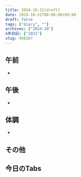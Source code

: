 ```yaml
---
title: 2024-10-31[draft]
date: 2024-10-31T00:00:00+09:00
draft: false
tags: ["diary", ""]
archives: ["2024-10"]
n年日記: ["1031"]
slug: 968267
---
```

## 午前
- 
## 午後
- 
## 体調
- 
## その他
## 今日のTabs